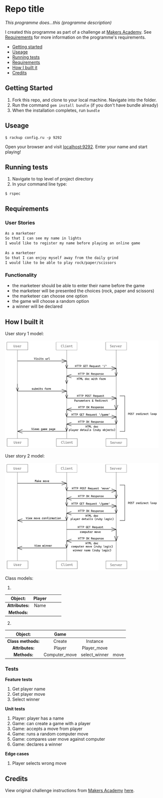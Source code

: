 # Repo title #


*This programme does...this (programme description)*

I created this programme as part of a challenge at [Makers Academy](https://makers.tech/). See [Requirements](#Requirements) for more information on the programme's requirements.

* [Getting started](#Getting-Started)
* [Useage](#useage)
* [Running tests](#Running-tests)
* [Requirements](#Requirements)
* [How I built it](#How-i-built-it)
* [Credits](#credits)


## Getting Started ##

1. Fork this repo, and clone to your local machine. Navigate into the folder.
2. Run the command `gem install bundle` (if you don't have bundle already)
3. When the installation completes, run `bundle`

## Useage ##

```shell
$ rackup config.ru -p 9292
```

Open your browser and visit [localhost:9292](http://localhost:9292/).
Enter your name and start playing!

## Running tests ##

1. Navigate to top level of project directory
2. In your command line type:

```shell
$ rspec
```

## Requirements ##

### User Stories ###

```
As a marketeer
So that I can see my name in lights
I would like to register my name before playing an online game

As a marketeer
So that I can enjoy myself away from the daily grind
I would like to be able to play rock/paper/scissors
```
### Functionality ###

* the marketeer should be able to enter their name before the game
* the marketeer will be presented the choices (rock, paper and scissors)
* the marketeer can choose one option
* the game will choose a random option
* a winner will be declared

## How I built it ##

User story 1 model: 

![sequence diagram](assets/images/sequence-diagram-1.png)

User story 2 model: 

![sequence diagram](assets/images/sequence-diagram-2.png)

Class models:

1.

| Object: |**Player**| | | |
|:------:|:------------:|:-:|:-:|:-:|
|**Attributes:**|Name|| | |
|**Methods:**|||||

2.

| Object: |**Game**| | | 
|:------:|:------------:|:-:|:-:|
|**Class methods:**|Create|Instance | 
|**Attributes:**|Player| Player_move | 
|**Methods:**|Computer_move| select_winner | move |

### Tests ###

**Feature tests**

1. Get player name
2. Get player move
3. Select winner

**Unit tests**
1. Player: player has a name
2. Game: can create a game with a player
3. Game: accepts a move from player
4. Game: runs a random computer move
5. Game: compares user move against computer
6. Game: declares a winner

**Edge cases**
1. Player selects wrong move

## Credits ##

View original challenge instructions from [Makers Academy](https://makers.tech/) [here](Challenge-instructions.md).
